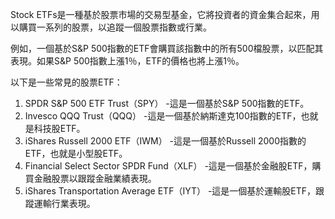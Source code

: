 

Stock ETFs是一種基於股票市場的交易型基金，它將投資者的資金集合起來，用以購買一系列的股票，以追蹤一個股票指數或行業。

例如，一個基於S&P 500指數的ETF會購買該指數中的所有500檔股票，以匹配其表現。如果S&P 500指數上漲1％，ETF的價格也將上漲1％。

以下是一些常見的股票ETF：

1. SPDR S&P 500 ETF Trust（SPY） -這是一個基於S&P 500指數的ETF。
2. Invesco QQQ Trust（QQQ） -這是一個基於納斯達克100指數的ETF，也就是科技股ETF。
3. iShares Russell 2000 ETF（IWM） -這是一個基於Russell 2000指數的ETF，也就是小型股ETF。
4. Financial Select Sector SPDR Fund（XLF） -這是一個基於金融股ETF，購買金融股票以跟蹤金融業績表現。
5. iShares Transportation Average ETF（IYT） -這是一個基於運輸股ETF，跟蹤運輸行業表現。
